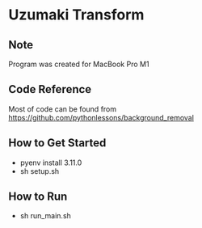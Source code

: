 # Uzumaki Transform

## Note

Program was created for MacBook Pro M1

## Code Reference

Most of code can be found from https://github.com/pythonlessons/background_removal

## How to Get Started

- pyenv install 3.11.0
- sh setup.sh

## How to Run

- sh run_main.sh
